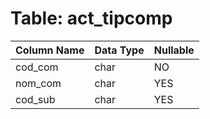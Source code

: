 # Table: act_tipcomp

| Column Name | Data Type | Nullable |
|-------------|-----------|----------|
| cod_com | char | NO |
| nom_com | char | YES |
| cod_sub | char | YES |
